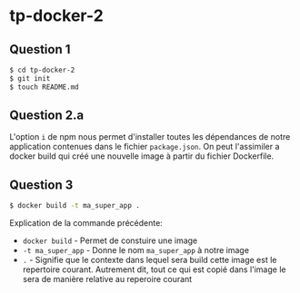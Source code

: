 # tp-docker-2

## Question 1

```bash
$ cd tp-docker-2
$ git init
$ touch README.md
```

## Question 2.a

L'option `i` de npm nous permet d'installer toutes les dépendances de notre application contenues dans le fichier `package.json`. On peut l'assimiler a docker build qui créé une nouvelle image à partir du fichier Dockerfile.

## Question 3

```bash
$ docker build -t ma_super_app .
```

Explication de la commande précédente:
- `docker build` - Permet de constuire une image
- `-t ma_super_app` - Donne le nom `ma_super_app` à notre image
- `.` - Signifie que le contexte dans lequel sera build cette image est le repertoire courant. Autrement dit, tout ce qui est copié dans l'image le sera de manière relative au reperoire courant
